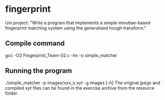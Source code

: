 # fingerprint
Uni project: "Write a program that implements a simple minutiae-based fingerprint matching system using the generalised hough transform."

## Compile command
gcc -O2 Fingerprint_Team-02.c -lm -o simple_matcher

## Running the program
./simple_matcher -p images/xxx_x.xyt -g images [-h]
The original jpegs and compiled xyt files can be found in the exercise archive from the resource folder.